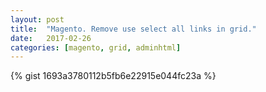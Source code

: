 ```yaml
---
layout: post
title:  "Magento. Remove use select all links in grid."
date:   2017-02-26
categories: [magento, grid, adminhtml]
---
```


{% gist 1693a3780112b5fb6e22915e044fc23a %}
